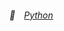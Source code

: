 <h6>📔&emsp;<a href="https://github.com/littledyingduck?tab=repositories&q=&type=&language=python">Python</a></h6>

